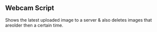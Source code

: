 ## Webcam Script

Shows the latest uploaded image to a server & also deletes images that areolder then a certain time.
